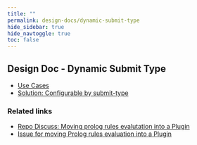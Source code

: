 ```yaml
---
title: ""
permalink: design-docs/dynamic-submit-type
hide_sidebar: true
hide_navtoggle: true
toc: false
---
```


## Design Doc - Dynamic Submit Type

* [Use Cases](/design-docs/dynamic-submit-type-use-cases.html)
* [Solution: Configurable by submit-type](/design-docs/dynamic-submit-type-solution-configurable-by-submit-type.html)

### Related links

* [Repo Discuss: Moving prolog rules evalutation into a Plugin](https://groups.google.com/g/repo-discuss/c/TVOrZW9-vVQ)
* [Issue for moving Prolog rules evaluation into a Plugin](https://issues.gerritcodereview.com/issues/358137286)

